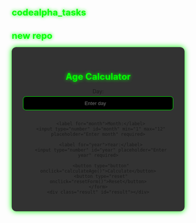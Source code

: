 # codealpha_tasks
# new repo

<!DOCTYPE html>
<html lang="en">

<head>
  <meta charset="UTF-8">
  <meta name="viewport" content="width=device-width, initial-scale=1.0">
  <title>Age Calculator</title>
  <style>
    @import url('https://fonts.googleapis.com/css2?family=Share+Tech+Mono&display=swap');

    body {
      font-family: 'Share Tech Mono', monospace;
      margin: 0;
      padding: 0;
      display: flex;
      justify-content: center;
      align-items: center;
      height: 100vh;
      background-color: black;
      color: #0f0;
      overflow: hidden;
    }

    .container {
      text-align: center;
      background: rgba(0, 0, 0, 0.8);
      padding: 30px;
      border-radius: 12px;
      box-shadow: 0 0 15px #0f0;
      max-width: 400px;
    }

    h1 {
      font-size: 24px;
      color: #0f0;
      text-shadow: 0 0 10px #0f0;
    }

    label {
      display: block;
      margin: 10px 0 5px;
    }

    input {
      width: 100%;
      padding: 10px;
      margin-bottom: 15px;
      border: 1px solid #0f0;
      border-radius: 8px;
      background: black;
      color: #0f0;
      text-align: center;
    }

    button {
      background-color: black;
      color: #0f0;
      padding: 10px 20px;
      border: 1px solid #0f0;
      border-radius: 8px;
      cursor: pointer;
      font-size: 16px;
      text-shadow: 0 0 5px #0f0;
      transition: 0.3s ease;
    }

    button:hover {
      background-color: #0f0;
      color: black;
      box-shadow: 0 0 10px #0f0;
    }

    .result {
      margin-top: 20px;
      font-size: 18px;
      color: #0f0;
      text-shadow: 0 0 5px #0f0;  
      animation: blink 1s infinite alternate;
    }

    @keyframes blink {
      from {
        opacity: 1;
      }

      to {
        opacity: 0.7;
      }
    }
  </style>
</head>

<body>
  <div class="container">
    <h1>Age Calculator</h1>
    <form id="ageCalculatorForm">
      <label for="day">Day:</label>
      <input type="number" id="day" min="1" max="31" placeholder="Enter day" required>

      <label for="month">Month:</label>
      <input type="number" id="month" min="1" max="12" placeholder="Enter month" required>

      <label for="year">Year:</label>
      <input type="number" id="year" placeholder="Enter year" required>

      <button type="button" onclick="calculateAge()">Calculate</button>
      <button type="reset" onclick="resetForm()">Reset</button>
    </form>
    <div class="result" id="result"></div>
  </div>

  <script>
    function calculateAge() {
      const day = parseInt(document.getElementById('day').value);
      const month = parseInt(document.getElementById('month').value);
      const year = parseInt(document.getElementById('year').value);

      if (!day || !month || !year || day < 1 || day > 31 || month < 1 || month > 12) {
        document.getElementById('result').innerText = "Invalid input, Agent!";
        return;
      }

      const today = new Date();
      const birthDate = new Date(year, month - 1, day);

      if (birthDate > today) {
        document.getElementById('result').innerText = "Future detected! Try again.";
        return;
      }

      let age = today.getFullYear() - birthDate.getFullYear();
      const m = today.getMonth() - birthDate.getMonth();

      if (m < 0 || (m === 0 && today.getDate() < birthDate.getDate())) {
        age--;
      }

      document.getElementById('result').innerText = `Age: ${age} years`;
    }

    function resetForm() {
      document.getElementById('ageCalculatorForm').reset();
      document.getElementById('result').innerText = "";
    }
  </script>
</body>

</html>

